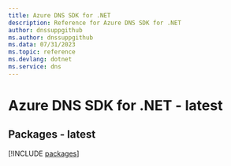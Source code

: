 ```yaml
---
title: Azure DNS SDK for .NET
description: Reference for Azure DNS SDK for .NET
author: dnssuppgithub
ms.author: dnssuppgithub
ms.data: 07/31/2023
ms.topic: reference
ms.devlang: dotnet
ms.service: dns
---
```

# Azure DNS SDK for .NET - latest
## Packages - latest
[!INCLUDE [packages](dns-index.md)]